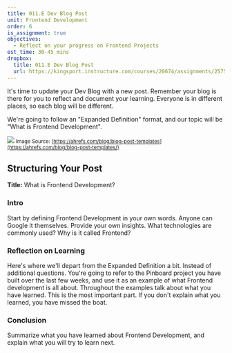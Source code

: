 ```yaml
---
title: 011.E Dev Blog Post
unit: Frontend Development
order: 6
is_assignment: true
objectives:
  - Reflect on your progress on Frontend Projects
est_time: 30-45 mins
dropbox:
  title: 011.E Dev Blog Post
  url: https://kingsport.instructure.com/courses/20674/assignments/257511
---
```


It's time to update your Dev Blog with a new post. Remember your blog is there for you to reflect and document your learning. Everyone is in different places, so each blog will be different.

We're going to follow an "Expanded Definition" format, and our topic will be "What is Frontend Development".

![](../images/the-expanded-definition.png)
<small>Image Source: [https://ahrefs.com/blog/blog-post-templates](https://ahrefs.com/blog/blog-post-templates/)</small>

## Structuring Your Post

**Title:** What is Frontend Development?

### Intro

Start by defining Frontend Development in your own words. Anyone can Google it themselves. Provide your own insights. What technologies are commonly used? Why is it called Frontend?

### Reflection on Learning

Here's where we'll depart from the Expanded Definition a bit. Instead of additional questions. You're going to refer to the Pinboard project you have built over the last few weeks, and use it as an example of what Frontend development is all about. Throughout the examples talk about what you have learned. This is the most important part. If you don't explain what you learned, you have missed the boat.

### Conclusion

Summarize what you have learned about Frontend Development, and explain what you will try to learn next.
